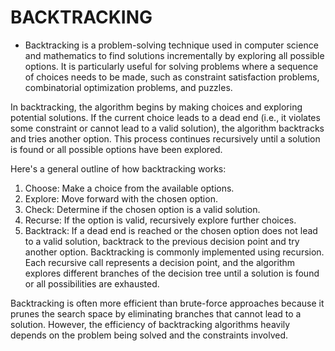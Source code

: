 # BACKTRACKING

- Backtracking is a problem-solving technique used in computer science and mathematics to find solutions incrementally by exploring all possible options. It is particularly useful for solving problems where a sequence of choices needs to be made, such as constraint satisfaction problems, combinatorial optimization problems, and puzzles.

In backtracking, the algorithm begins by making choices and exploring potential solutions. If the current choice leads to a dead end (i.e., it violates some constraint or cannot lead to a valid solution), the algorithm backtracks and tries another option. This process continues recursively until a solution is found or all possible options have been explored.

Here's a general outline of how backtracking works:

1. Choose: Make a choice from the  available options.
3. Explore: Move forward with the chosen option.
4. Check: Determine if the chosen option is a valid solution.
5. Recurse: If the option is valid, recursively explore further choices.
6. Backtrack: If a dead end is reached or the chosen option does not lead to a valid solution, backtrack to the previous decision point and try another option.
Backtracking is commonly implemented using recursion. Each recursive call represents a decision point, and the algorithm explores different branches of the decision tree until a solution is found or all possibilities are exhausted.

Backtracking is often more efficient than brute-force approaches because it prunes the search space by eliminating branches that cannot lead to a solution. However, the efficiency of backtracking algorithms heavily depends on the problem being solved and the constraints involved.